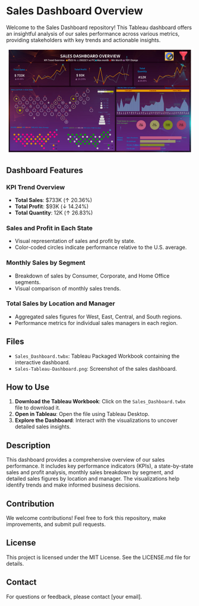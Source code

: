 # Sales Dashboard Overview

Welcome to the Sales Dashboard repository! This Tableau dashboard offers an insightful analysis of our sales performance across various metrics, providing stakeholders with key trends and actionable insights.

![Sales Dashboard](./Sales-Tableau-Dashboard.png)

## Dashboard Features

### KPI Trend Overview
- **Total Sales**: $733K (↑ 20.36%)
- **Total Profit**: $93K (↓ 14.24%)
- **Total Quantity**: 12K (↑ 26.83%)

### Sales and Profit in Each State
- Visual representation of sales and profit by state.
- Color-coded circles indicate performance relative to the U.S. average.

### Monthly Sales by Segment
- Breakdown of sales by Consumer, Corporate, and Home Office segments.
- Visual comparison of monthly sales trends.

### Total Sales by Location and Manager
- Aggregated sales figures for West, East, Central, and South regions.
- Performance metrics for individual sales managers in each region.

## Files

- `Sales_Dashboard.twbx`: Tableau Packaged Workbook containing the interactive dashboard.
- `Sales-Tableau-Dashboard.png`: Screenshot of the sales dashboard.

## How to Use

1. **Download the Tableau Workbook**: Click on the `Sales_Dashboard.twbx` file to download it.
2. **Open in Tableau**: Open the file using Tableau Desktop.
3. **Explore the Dashboard**: Interact with the visualizations to uncover detailed sales insights.

## Description

This dashboard provides a comprehensive overview of our sales performance. It includes key performance indicators (KPIs), a state-by-state sales and profit analysis, monthly sales breakdown by segment, and detailed sales figures by location and manager. The visualizations help identify trends and make informed business decisions.

## Contribution

We welcome contributions! Feel free to fork this repository, make improvements, and submit pull requests.

## License

This project is licensed under the MIT License. See the LICENSE.md file for details.

## Contact

For questions or feedback, please contact [your email].

